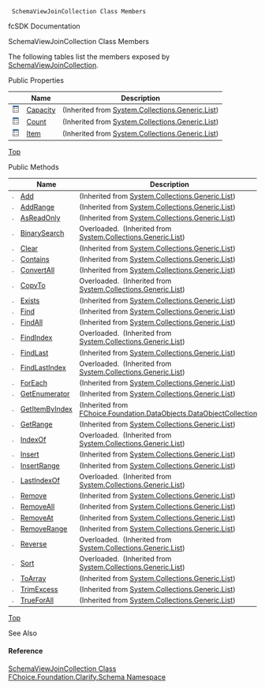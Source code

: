 ﻿     SchemaViewJoinCollection Class Members                                                   

fcSDK Documentation

SchemaViewJoinCollection Class Members

The following tables list the members exposed by [SchemaViewJoinCollection](fcSDK~FChoice.Foundation.Clarify.Schema.SchemaViewJoinCollection.md).

Public Properties

|   | Name | Description |
| --- | --- | --- |
| ![Public Property](dotnetimages/publicProperty.png) | [Capacity](#) | (Inherited from [System.Collections.Generic.List<SchemaViewJoin>](#)) |
| ![Public Property](dotnetimages/publicProperty.png) | [Count](#) | (Inherited from [System.Collections.Generic.List<SchemaViewJoin>](#)) |
| ![Public Property](dotnetimages/publicProperty.png) | [Item](#) | (Inherited from [System.Collections.Generic.List<SchemaViewJoin>](#)) |

[Top](#top)

Public Methods

|   | Name | Description |
| --- | --- | --- |
| ![Public Method](dotnetimages/publicMethod.png) | [Add](#) | (Inherited from [System.Collections.Generic.List<SchemaViewJoin>](#)) |
| ![Public Method](dotnetimages/publicMethod.png) | [AddRange](#) | (Inherited from [System.Collections.Generic.List<SchemaViewJoin>](#)) |
| ![Public Method](dotnetimages/publicMethod.png) | [AsReadOnly](#) | (Inherited from [System.Collections.Generic.List<SchemaViewJoin>](#)) |
| ![Public Method](dotnetimages/publicMethod.png) | [BinarySearch](#) | Overloaded.  (Inherited from [System.Collections.Generic.List<SchemaViewJoin>](#)) |
| ![Public Method](dotnetimages/publicMethod.png) | [Clear](#) | (Inherited from [System.Collections.Generic.List<SchemaViewJoin>](#)) |
| ![Public Method](dotnetimages/publicMethod.png) | [Contains](#) | (Inherited from [System.Collections.Generic.List<SchemaViewJoin>](#)) |
| ![Public Method](dotnetimages/publicMethod.png) | [ConvertAll](#) | (Inherited from [System.Collections.Generic.List<SchemaViewJoin>](#)) |
| ![Public Method](dotnetimages/publicMethod.png) | [CopyTo](#) | Overloaded.  (Inherited from [System.Collections.Generic.List<SchemaViewJoin>](#)) |
| ![Public Method](dotnetimages/publicMethod.png) | [Exists](#) | (Inherited from [System.Collections.Generic.List<SchemaViewJoin>](#)) |
| ![Public Method](dotnetimages/publicMethod.png) | [Find](#) | (Inherited from [System.Collections.Generic.List<SchemaViewJoin>](#)) |
| ![Public Method](dotnetimages/publicMethod.png) | [FindAll](#) | (Inherited from [System.Collections.Generic.List<SchemaViewJoin>](#)) |
| ![Public Method](dotnetimages/publicMethod.png) | [FindIndex](#) | Overloaded.  (Inherited from [System.Collections.Generic.List<SchemaViewJoin>](#)) |
| ![Public Method](dotnetimages/publicMethod.png) | [FindLast](#) | (Inherited from [System.Collections.Generic.List<SchemaViewJoin>](#)) |
| ![Public Method](dotnetimages/publicMethod.png) | [FindLastIndex](#) | Overloaded.  (Inherited from [System.Collections.Generic.List<SchemaViewJoin>](#)) |
| ![Public Method](dotnetimages/publicMethod.png) | [ForEach](#) | (Inherited from [System.Collections.Generic.List<SchemaViewJoin>](#)) |
| ![Public Method](dotnetimages/publicMethod.png) | [GetEnumerator](#) | (Inherited from [System.Collections.Generic.List<SchemaViewJoin>](#)) |
| ![Public Method](dotnetimages/publicMethod.png) | [GetItemByIndex](fcSDK~FChoice.Foundation.DataObjects.DataObjectCollection`1~GetItemByIndex.md) | (Inherited from [FChoice.Foundation.DataObjects.DataObjectCollection<SchemaViewJoin>](fcSDK~FChoice.Foundation.DataObjects.DataObjectCollection`1.md)) |
| ![Public Method](dotnetimages/publicMethod.png) | [GetRange](#) | (Inherited from [System.Collections.Generic.List<SchemaViewJoin>](#)) |
| ![Public Method](dotnetimages/publicMethod.png) | [IndexOf](#) | Overloaded.  (Inherited from [System.Collections.Generic.List<SchemaViewJoin>](#)) |
| ![Public Method](dotnetimages/publicMethod.png) | [Insert](#) | (Inherited from [System.Collections.Generic.List<SchemaViewJoin>](#)) |
| ![Public Method](dotnetimages/publicMethod.png) | [InsertRange](#) | (Inherited from [System.Collections.Generic.List<SchemaViewJoin>](#)) |
| ![Public Method](dotnetimages/publicMethod.png) | [LastIndexOf](#) | Overloaded.  (Inherited from [System.Collections.Generic.List<SchemaViewJoin>](#)) |
| ![Public Method](dotnetimages/publicMethod.png) | [Remove](#) | (Inherited from [System.Collections.Generic.List<SchemaViewJoin>](#)) |
| ![Public Method](dotnetimages/publicMethod.png) | [RemoveAll](#) | (Inherited from [System.Collections.Generic.List<SchemaViewJoin>](#)) |
| ![Public Method](dotnetimages/publicMethod.png) | [RemoveAt](#) | (Inherited from [System.Collections.Generic.List<SchemaViewJoin>](#)) |
| ![Public Method](dotnetimages/publicMethod.png) | [RemoveRange](#) | (Inherited from [System.Collections.Generic.List<SchemaViewJoin>](#)) |
| ![Public Method](dotnetimages/publicMethod.png) | [Reverse](#) | Overloaded.  (Inherited from [System.Collections.Generic.List<SchemaViewJoin>](#)) |
| ![Public Method](dotnetimages/publicMethod.png) | [Sort](#) | Overloaded.  (Inherited from [System.Collections.Generic.List<SchemaViewJoin>](#)) |
| ![Public Method](dotnetimages/publicMethod.png) | [ToArray](#) | (Inherited from [System.Collections.Generic.List<SchemaViewJoin>](#)) |
| ![Public Method](dotnetimages/publicMethod.png) | [TrimExcess](#) | (Inherited from [System.Collections.Generic.List<SchemaViewJoin>](#)) |
| ![Public Method](dotnetimages/publicMethod.png) | [TrueForAll](#) | (Inherited from [System.Collections.Generic.List<SchemaViewJoin>](#)) |

[Top](#top)

See Also

#### Reference

[SchemaViewJoinCollection Class](fcSDK~FChoice.Foundation.Clarify.Schema.SchemaViewJoinCollection.md)  
[FChoice.Foundation.Clarify.Schema Namespace](fcSDK~FChoice.Foundation.Clarify.Schema_namespace.md)